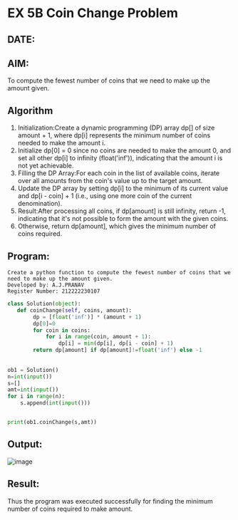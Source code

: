 # EX 5B Coin Change Problem
## DATE:
## AIM:
To compute the fewest number of coins that we need to make up the amount given.


## Algorithm
1. Initialization:Create a dynamic programming (DP) array dp[] of size amount + 1, where dp[i] represents the minimum number of coins needed to make the amount i.
2. Initialize dp[0] = 0 since no coins are needed to make the amount 0, and set all other dp[i] to infinity (float('inf')), indicating that the amount i is not yet achievable.
3. Filling the DP Array:For each coin in the list of available coins, iterate over all amounts from the coin's value up to the target amount.
4. Update the DP array by setting dp[i] to the minimum of its current value and dp[i - coin] + 1 (i.e., using one more coin of the current denomination).
5. Result:After processing all coins, if dp[amount] is still infinity, return -1, indicating that it's not possible to form the amount with the given coins.
6. Otherwise, return dp[amount], which gives the minimum number of coins required.

## Program:
```
Create a python function to compute the fewest number of coins that we need to make up the amount given.
Developed by: A.J.PRANAV
Register Number: 212222230107
```
```py
class Solution(object):
   def coinChange(self, coins, amount):
        dp = [float('inf')] * (amount + 1)
        dp[0]=0
        for coin in coins:
            for i in range(coin, amount + 1):
                dp[i] = min(dp[i], dp[i - coin] + 1)
        return dp[amount] if dp[amount]!=float('inf') else -1
      
      
ob1 = Solution()
n=int(input())
s=[]
amt=int(input())
for i in range(n):
    s.append(int(input()))


print(ob1.coinChange(s,amt))

```

## Output:
![image](https://github.com/user-attachments/assets/9d0b666f-498e-4784-99ff-36b168a86610)



## Result:
Thus the program was executed successfully for finding the minimum number of coins required to make amount.
